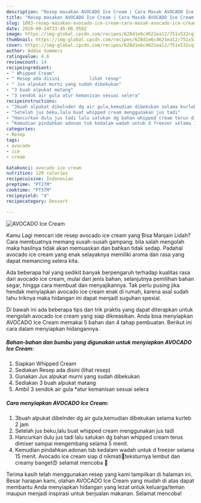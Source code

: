 ```yaml
---
description: "Resep masakan AVOCADO Ice Cream | Cara Masak AVOCADO Ice Cream Yang Paling Enak"
title: "Resep masakan AVOCADO Ice Cream | Cara Masak AVOCADO Ice Cream Yang Paling Enak"
slug: 1083-resep-masakan-avocado-ice-cream-cara-masak-avocado-ice-cream-yang-paling-enak
date: 2020-08-24T23:45:06.958Z
image: https://img-global.cpcdn.com/recipes/628d1e6c4621ea12/751x532cq70/avocado-ice-cream-foto-resep-utama.jpg
thumbnail: https://img-global.cpcdn.com/recipes/628d1e6c4621ea12/751x532cq70/avocado-ice-cream-foto-resep-utama.jpg
cover: https://img-global.cpcdn.com/recipes/628d1e6c4621ea12/751x532cq70/avocado-ice-cream-foto-resep-utama.jpg
author: Addie Summers
ratingvalue: 4.6
reviewcount: 14
recipeingredient:
- " Whipped Cream"
- " Resep ada disini           lihat resep"
- " Jus alpukat murni yang sudah dibekukan"
- "3 buah alpukat matang"
- "3 sendok air gula atur kemanisan sesuai selera"
recipeinstructions:
- "3buah alpukat dibelnder dg air gula,kemudian dibekukan selama kurleb 2 jam"
- "Setelah jus beku,lalu buat whipped cream menggunakan jus tadi"
- "Hancurkan dulu jus tadi lalu satukan dg bahan whipped cream terus dimixer sampai mengembang selama 5 menit."
- "Kemudian pindahkan adonan tsb kedalam wadah untuk d freezer selama 15 menit. Avocado ice cream siap d nikmati🥳teksturnya lembut dan creamy banget😍 selamat mencoba 🤗"
categories:
- Resep
tags:
- avocado
- ice
- cream

katakunci: avocado ice cream 
nutrition: 129 calories
recipecuisine: Indonesian
preptime: "PT27M"
cooktime: "PT37M"
recipeyield: "4"
recipecategory: Dessert

---
```



![AVOCADO Ice Cream](https://img-global.cpcdn.com/recipes/628d1e6c4621ea12/751x532cq70/avocado-ice-cream-foto-resep-utama.jpg)

Kamu Lagi mencari ide resep avocado ice cream yang Bisa Manjain Lidah? Cara membuatnya memang susah-susah gampang. bila salah mengolah maka hasilnya tidak akan memuaskan dan bahkan tidak sedap. Padahal avocado ice cream yang enak selayaknya memiliki aroma dan rasa yang dapat memancing selera kita.

Ada beberapa hal yang sedikit banyak berpengaruh terhadap kualitas rasa dari avocado ice cream, mulai dari jenis bahan, selanjutnya pemilihan bahan segar, hingga cara membuat dan menyajikannya. Tak perlu pusing jika hendak menyiapkan avocado ice cream enak di rumah, karena asal sudah tahu triknya maka hidangan ini dapat menjadi suguhan spesial.




Di bawah ini ada beberapa tips dan trik praktis yang dapat diterapkan untuk mengolah avocado ice cream yang siap dikreasikan. Anda bisa menyiapkan AVOCADO Ice Cream memakai 5 bahan dan 4 tahap pembuatan. Berikut ini cara dalam menyiapkan hidangannya.

<!--inarticleads1-->

##### Bahan-bahan dan bumbu yang digunakan untuk menyiapkan AVOCADO Ice Cream:

1. Siapkan  Whipped Cream
1. Sediakan  Resep ada disini           (lihat resep)
1. Gunakan  Jus alpukat murni yang sudah dibekukan
1. Sediakan 3 buah alpukat matang
1. Ambil 3 sendok air gula *atur kemanisan sesuai selera




<!--inarticleads2-->

##### Cara menyiapkan AVOCADO Ice Cream:

1. 3buah alpukat dibelnder dg air gula,kemudian dibekukan selama kurleb 2 jam
1. Setelah jus beku,lalu buat whipped cream menggunakan jus tadi
1. Hancurkan dulu jus tadi lalu satukan dg bahan whipped cream terus dimixer sampai mengembang selama 5 menit.
1. Kemudian pindahkan adonan tsb kedalam wadah untuk d freezer selama 15 menit. Avocado ice cream siap d nikmati🥳teksturnya lembut dan creamy banget😍 selamat mencoba 🤗




Terima kasih telah menggunakan resep yang kami tampilkan di halaman ini. Besar harapan kami, olahan AVOCADO Ice Cream yang mudah di atas dapat membantu Anda menyiapkan hidangan yang lezat untuk keluarga/teman maupun menjadi inspirasi untuk berjualan makanan. Selamat mencoba!
